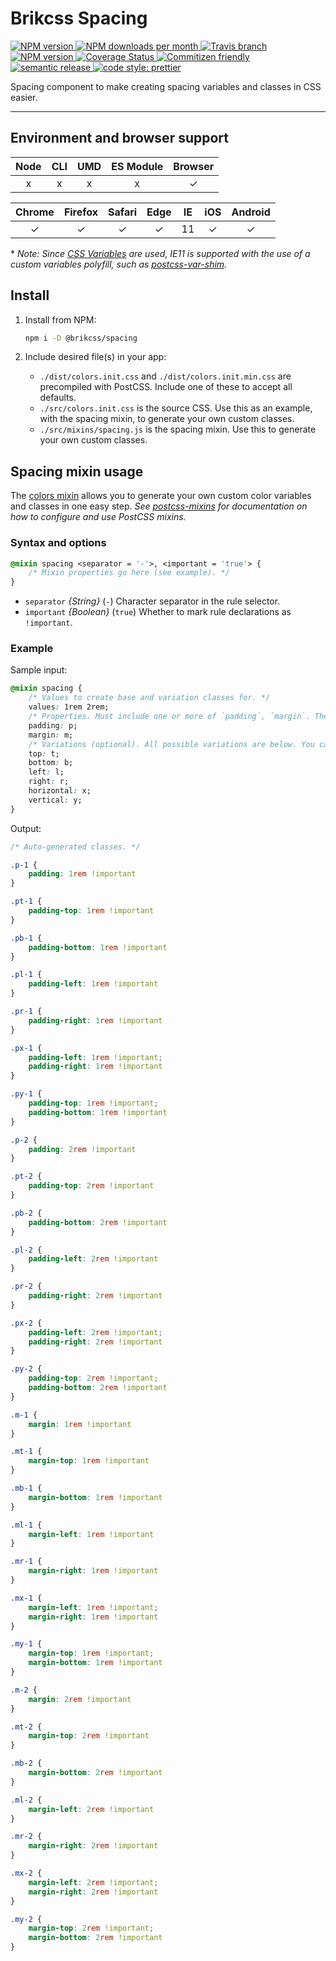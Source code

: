 # Brikcss Spacing

<!-- Shields. -->
<p>
	<!-- NPM version. -->
	<a href="https://www.npmjs.com/package/@brikcss/spacing">
		<img alt="NPM version" src="https://img.shields.io/npm/v/@brikcss/spacing.svg?style=flat-square">
	</a>
	<!-- NPM downloads/month. -->
	<a href="https://www.npmjs.com/package/@brikcss/spacing">
		<img alt="NPM downloads per month" src="https://img.shields.io/npm/dm/@brikcss/spacing.svg?style=flat-square">
	</a>
	<!-- Travis branch. -->
	<a href="https://github.com/brikcss/spacing/tree/master">
		<img alt="Travis branch" src="https://img.shields.io/travis/rust-lang/rust/master.svg?style=flat-square&label=master">
	</a>
	<!-- Codacy. -->
	<a href="https://www.codacy.com/app/thezimmee/spacing">
		<img alt="NPM version" src="https://img.shields.io/codacy/grade/56045711e2934e628fcb9468a8d0833c/master.svg?style=flat-square">
	</a>
	<!-- Coveralls -->
	<a href='https://coveralls.io/github/brikcss/spacing?branch=master'>
		<img src='https://img.shields.io/coveralls/github/brikcss/spacing/master.svg?style=flat-square' alt='Coverage Status' />
	</a>
	<!-- Commitizen friendly. -->
	<a href="http://commitizen.github.io/cz-cli/">
		<img alt="Commitizen friendly" src="https://img.shields.io/badge/commitizen-friendly-brightgreen.svg?style=flat-square">
	</a>
	<!-- Semantic release. -->
	<a href="https://github.com/semantic-release/semantic-release">
		<img alt="semantic release" src="https://img.shields.io/badge/%20%20%F0%9F%93%A6%F0%9F%9A%80-semantic--release-e10079.svg?style=flat-square">
	</a>
	<!-- Prettier code style. -->
	<a href="https://prettier.io/">
		<img alt="code style: prettier" src="https://img.shields.io/badge/code_style-prettier-ff69b4.svg?style=flat-square">
	</a>
	<!-- MIT License. -->
	<!-- <a href="https://choosealicense.com/licenses/mit/">
		<img alt="License" src="https://img.shields.io/npm/l/express.svg?style=flat-square">
	</a> -->
</p>

Spacing component to make creating spacing variables and classes in CSS easier.

---

## Environment and browser support

| Node   | CLI   | UMD   | ES Module | Browser   |
|:------:|:-----:|:-----:|:---------:|:---------:|
| x      | x     | x     | x         | ✓         |

| Chrome | Firefox | Safari | Edge | IE  | iOS | Android |
|:------:|:-------:|:------:|:----:|:---:|:---:|:-------:|
| ✓      | ✓       | ✓      | ✓    | 11  | ✓   | ✓       |

\* _Note: Since [CSS Variables](https://caniuse.com/#search=css%20variables) are used, IE11 is supported with the use of a custom variables polyfill, such as [postcss-var-shim](https://github.com/luwes/postcss-var-shim)._

## Install

1. Install from NPM:

	```sh
	npm i -D @brikcss/spacing
	```

2. Include desired file(s) in your app:

	- `./dist/colors.init.css` and `./dist/colors.init.min.css` are precompiled with PostCSS. Include one of these to accept all defaults.
	- `./src/colors.init.css` is the source CSS. Use this as an example, with the spacing mixin, to generate your own custom classes.
	- `./src/mixins/spacing.js` is the spacing mixin. Use this to generate your own custom classes.

## Spacing mixin usage

The [colors mixin](./src/mixins/colors.js) allows you to generate your own custom color variables and classes in one easy step. _See [postcss-mixins](https://github.com/postcss/postcss-mixins) for documentation on how to configure and use PostCSS mixins._

### Syntax and options

```css
@mixin spacing <separator = '-'>, <important = 'true'> {
	/* Mixin properties go here (see example). */
}
```

- `separator`  _{String}_  (`-`)  Character separator in the rule selector.
- `important`  _{Boolean}_  (`true`)  Whether to mark rule declarations as `!important`.

### Example

Sample input:

```css
@mixin spacing {
	/* Values to create base and variation classes for. */
	values: 1rem 2rem;
	/* Properties. Must include one or more of `padding`, `margin`. The value is used in its selectors. */
	padding: p;
	margin: m;
	/* Variations (optional). All possible variations are below. You can include/exclude any or all of them. The value is used in its selectors. */
	top: t;
	bottom: b;
	left: l;
	right: r;
	horizontal: x;
	vertical: y;
}
```

Output:

```css
/* Auto-generated classes. */

.p-1 {
    padding: 1rem !important
}

.pt-1 {
    padding-top: 1rem !important
}

.pb-1 {
    padding-bottom: 1rem !important
}

.pl-1 {
    padding-left: 1rem !important
}

.pr-1 {
    padding-right: 1rem !important
}

.px-1 {
    padding-left: 1rem !important;
    padding-right: 1rem !important
}

.py-1 {
    padding-top: 1rem !important;
    padding-bottom: 1rem !important
}

.p-2 {
    padding: 2rem !important
}

.pt-2 {
    padding-top: 2rem !important
}

.pb-2 {
    padding-bottom: 2rem !important
}

.pl-2 {
    padding-left: 2rem !important
}

.pr-2 {
    padding-right: 2rem !important
}

.px-2 {
    padding-left: 2rem !important;
    padding-right: 2rem !important
}

.py-2 {
    padding-top: 2rem !important;
    padding-bottom: 2rem !important
}

.m-1 {
    margin: 1rem !important
}

.mt-1 {
    margin-top: 1rem !important
}

.mb-1 {
    margin-bottom: 1rem !important
}

.ml-1 {
    margin-left: 1rem !important
}

.mr-1 {
    margin-right: 1rem !important
}

.mx-1 {
    margin-left: 1rem !important;
    margin-right: 1rem !important
}

.my-1 {
    margin-top: 1rem !important;
    margin-bottom: 1rem !important
}

.m-2 {
    margin: 2rem !important
}

.mt-2 {
    margin-top: 2rem !important
}

.mb-2 {
    margin-bottom: 2rem !important
}

.ml-2 {
    margin-left: 2rem !important
}

.mr-2 {
    margin-right: 2rem !important
}

.mx-2 {
    margin-left: 2rem !important;
    margin-right: 2rem !important
}

.my-2 {
    margin-top: 2rem !important;
    margin-bottom: 2rem !important
}
```

<style type="text/css">
	@media (min-width: 768px) {
		pre { max-height: 60vh; }
	}
</style>
